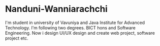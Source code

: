 # Nanduni-Wanniarachchi
I'm student in university of Vavuniya and Java Institute for Advanced Technology. I'm following two degrees. BICT hons and Software Engineering. Now i design UI/UX design and create web project, software project etc. 
